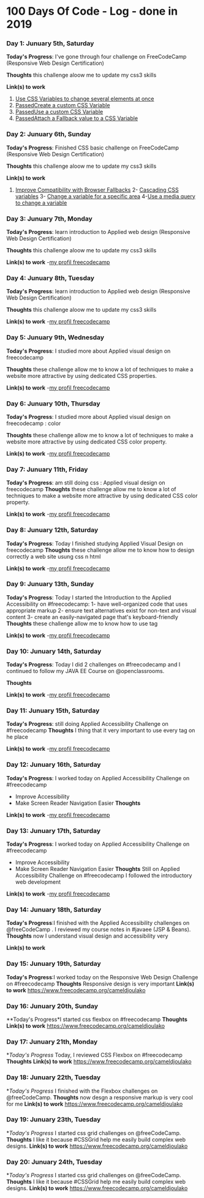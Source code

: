# 100 Days Of Code - Log - done in 2019

### Day 1: Junuary 5th, Saturday

**Today's Progress**: I've gone through four challenge on FreeCodeCamp (Responsive Web Design Certification)

**Thoughts** this challenge aloow me to update my css3 skills

**Link(s) to work**
1. [Use CSS Variables to change several elements at once](https://learn.freecodecamp.org/responsive-web-design/basic-css/use-css-variables-to-change-several-elements-at-once)
2. [PassedCreate a custom CSS Variable](https://learn.freecodecamp.org/responsive-web-design/basic-css/create-a-custom-css-variable)
3. [PassedUse a custom CSS Variable](https://learn.freecodecamp.org/responsive-web-design/basic-css/use-a-custom-css-variable)
4. [PassedAttach a Fallback value to a CSS Variable](https://learn.freecodecamp.org/responsive-web-design/basic-css/attach-a-fallback-value-to-a-css-variable)

### Day 2: Junuary 6th, Sunday

**Today's Progress**: Finished CSS basic challenge on FreeCodeCamp (Responsive Web Design Certification)

**Thoughts** this challenge aloow me to update my css3 skills

**Link(s) to work**
1. [Improve Compatibility with Browser Fallbacks](https://learn.freecodecamp.org/responsive-web-design/basic-css/improve-compatibility-with-browser-fallbacks)
2- [Cascading CSS variables](https://www.freecodecamp.org/cameldjoulako)
3- [Change a variable for a specific area](https://www.freecodecamp.org/cameldjoulako)
4-[Use a media query to change a variable](https://www.freecodecamp.org/cameldjoulako)

### Day 3: Junuary 7th, Monday

**Today's Progress**: learn introduction to Applied web design (Responsive Web Design Certification)

**Thoughts** this challenge aloow me to update my css3 skills

**Link(s) to work**
-[my profil freecodecamp](https://www.freecodecamp.org/cameldjoulako)

### Day 4: Junuary 8th, Tuesday

**Today's Progress**: learn introduction to Applied web design (Responsive Web Design Certification)

**Thoughts** this challenge aloow me to update my css3 skills

**Link(s) to work**
-[my profil freecodecamp](https://www.freecodecamp.org/cameldjoulako)

### Day 5: Junuary 9th, Wednesday

**Today's Progress**: I studied more about Applied visual design on freecodecamp

**Thoughts** these challenge allow me to know a lot of techniques to make a website more attractive by using dedicated CSS properties.

**Link(s) to work**
-[my profil freecodecamp](https://www.freecodecamp.org/cameldjoulako)


### Day 6: Junuary 10th, Thursday

**Today's Progress**: I studied more about Applied visual design on freecodecamp : color

**Thoughts** these challenge allow me to know a lot of techniques to make a website more attractive by using dedicated CSS color property.

**Link(s) to work**
-[my profil freecodecamp](https://www.freecodecamp.org/cameldjoulako)

### Day 7: Junuary 11th, Friday

**Today's Progress**: am still doing css : Applied visual design on freecodecamp
**Thoughts** these challenge allow me to know a lot of techniques to make a website more attractive by using dedicated CSS color property.

**Link(s) to work**
-[my profil freecodecamp](https://www.freecodecamp.org/cameldjoulako)

### Day 8: Junuary 12th, Saturday

**Today's Progress**: Today I finished studying Applied Visual Design on freecodecamp
**Thoughts** these challenge allow me to know how to design correctly a web site usung css n html

**Link(s) to work**
-[my profil freecodecamp](https://www.freecodecamp.org/cameldjoulako)

### Day 9: Junuary 13th, Sunday

**Today's Progress**: Today I started the Introduction to the Applied Accessibility on #freecodecamp:
1- have well-organized code that uses appropriate markup
2- ensure text alternatives exist for non-text and visual content
3- create an easily-navigated page that's keyboard-friendly
**Thoughts** these challenge allow me to know how to use tag

**Link(s) to work**
-[my profil freecodecamp](https://www.freecodecamp.org/cameldjoulako)

### Day 10: Junuary 14th, Saturday

**Today's Progress**: Today I did 2 challenges on #freecodecamp and I continued to follow my JAVA EE Course on @openclassrooms.

**Thoughts** 

**Link(s) to work**
-[my profil freecodecamp](https://www.freecodecamp.org/cameldjoulako)

### Day 11: Junuary 15th, Saturday

**Today's Progress**: still doing Applied Accessibility Challenge on #freecodecamp
**Thoughts** I thing that it very important to use every tag on he place

**Link(s) to work**
-[my profil freecodecamp](https://www.freecodecamp.org/cameldjoulako)

### Day 12: Junuary 16th, Saturday

**Today's Progress**: I worked today on Applied Accessibility Challenge on #freecodecamp
- Improve Accessibility
- Make Screen Reader Navigation Easier
**Thoughts** 

**Link(s) to work**
-[my profil freecodecamp](https://www.freecodecamp.org/cameldjoulako)


### Day 13: Junuary 17th, Saturday

**Today's Progress**: I worked today on Applied Accessibility Challenge on #freecodecamp
- Improve Accessibility
- Make Screen Reader Navigation Easier
**Thoughts** Still on Applied Accessibility Challenge on #freecodecamp
I followed the introductory web development

**Link(s) to work**
-[my profil freecodecamp](https://www.freecodecamp.org/cameldjoulako)

### Day 14: Junuary 18th, Saturday

**Today's Progress**:I finished with the Applied Accessibility challenges on @freeCodeCamp .
I reviewed my course notes in #javaee (JSP & Beans).
**Thoughts** now I understand visual design and accessibility very 

**Link(s) to work**

### Day 15: Junuary 19th, Saturday

**Today's Progress**:I worked today on the Responsive Web Design Challenge on #freecodecamp
**Thoughts** Responsive design is very important 
**Link(s) to work** https://www.freecodecamp.org/cameldjoulako

### Day 16: Junuary 20th, Sunday

**Today's Progress*I started css flexbox on #freecodecamp
**Thoughts** 
**Link(s) to work** https://www.freecodecamp.org/cameldjoulako

### Day 17: Junuary 21th, Monday

**Today's Progress* Today, I reviewed CSS Flexbox on #freecodecamp
**Thoughts** 
**Link(s) to work** https://www.freecodecamp.org/cameldjoulako

### Day 18: Junuary 22th, Tuesday

**Today's Progress* I finished with the Flexbox challenges on @freeCodeCamp.
**Thoughts** now desgn a responsive markup is very cool for me
**Link(s) to work** https://www.freecodecamp.org/cameldjoulako


### Day 19: Junuary 23th, Tuesday

**Today's Progress* I started css grid challenges on @freeCodeCamp.
**Thoughts** I like it because #CSSGrid help me easily build complex web designs.
**Link(s) to work** https://www.freecodecamp.org/cameldjoulako

### Day 20: Junuary 24th, Tuesday

**Today's Progress* I started css grid challenges on @freeCodeCamp.
**Thoughts** I like it because #CSSGrid help me easily build complex web designs.
**Link(s) to work** https://www.freecodecamp.org/cameldjoulako

